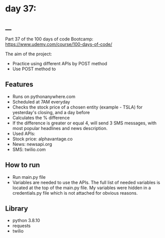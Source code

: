 # day 37:
## __

Part 37 of the 100 days of code Bootcamp:
https://www.udemy.com/course/100-days-of-code/

The aim of the project:
- Practice using different APIs by POST method
- Use POST method to 

## Features

- Runs on pythonanywhere.com
- Scheduled at 7AM everyday
- Checks the stock price of a chosen entity (example - TSLA) for yesterday's closing, and a day before
- Calculates the % difference
- If the difference is greater or equal 4, will send 3 SMS messages, with most popular headlines and news description.
- Used APIs:
- Stock price: alphavantage.co
- News: newsapi.org
- SMS: twilio.com

## How to run

 - Run main.py file
 - Variables are needed to use the APIs. The full list of needed variables is located at the top of the 
main.py file. My variables were hidden in a credentials.py file which is not attached for obvious reasons.
## Library

- python 3.8.10
- requests
- twilio